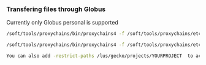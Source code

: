 ### Transfering files through Globus

Currently only Globus personal is supported 

```bash
/soft/tools/proxychains/bin/proxychains4 -f /soft/tools/proxychains/etc/proxychains.conf /soft/tools/globusconnect/globusconnect -setup --no-gui

/soft/tools/proxychains/bin/proxychains4 -f /soft/tools/proxychains/etc/proxychains.conf /soft/tools/globusconnect/globusconnect -start &

You can also add -restrict-paths /lus/gecko/projects/YOURPROJECT  to access folders outside of your home

```